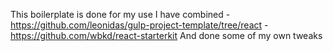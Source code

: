 This boilerplate is done for my use
I have combined 
	-https://github.com/leonidas/gulp-project-template/tree/react 
	-https://github.com/wbkd/react-starterkit
And done some of my own tweaks
